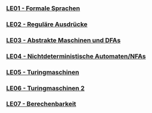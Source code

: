 ### [LE01 - Formale Sprachen](LE01.md)
### [LE02 - Reguläre Ausdrücke](LE02.md)
### [LE03 - Abstrakte Maschinen und DFAs](LE03.md)
### [LE04 - Nichtdeterministische Automaten/NFAs](LE04.md)
### [LE05 - Turingmaschinen](LE05.md)
### [LE06 - Turingmaschinen 2](LE06.md)
### [LE07 - Berechenbarkeit](LE07.md)